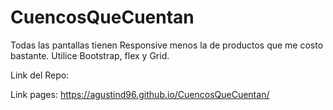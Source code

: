 # CuencosQueCuentan

Todas las pantallas tienen Responsive menos la de productos que me costo bastante.
Utilice Bootstrap, flex y Grid.

Link del Repo:

Link pages: https://agustind96.github.io/CuencosQueCuentan/
